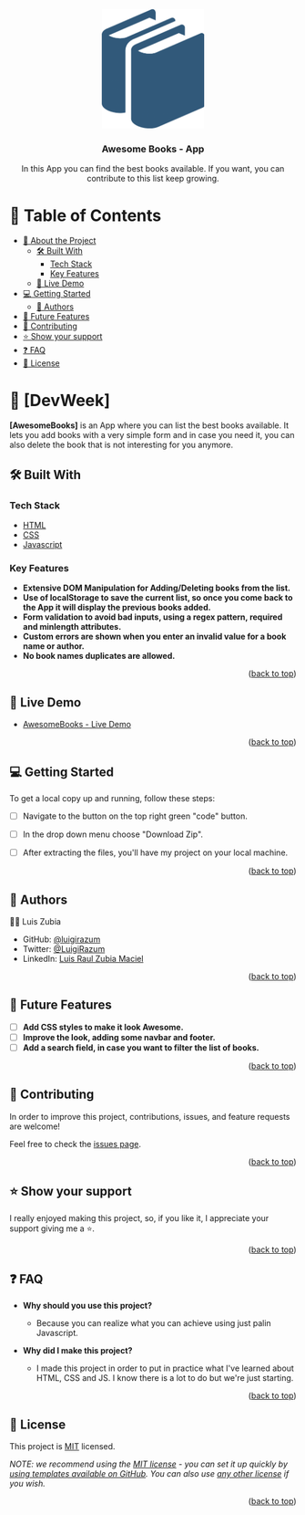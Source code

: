 <a name="readme-top"></a>

<div align="center">

  <img src="./assets/imgs/books-logo.png" alt="logo" width="180"  height="auto" />
  <br/>

  <h3><b>Awesome Books - App</b></h3>
  <p>In this App you can find the best books available. If you want, you can contribute to this list keep growing.</p>

</div>

# 📗 Table of Contents

- [📖 About the Project](#about-project)
  - [🛠 Built With](#built-with)
    - [Tech Stack](#tech-stack)
    - [Key Features](#key-features)
  - [🚀 Live Demo](#live-demo)
- [💻 Getting Started](#getting-started)
  - [👥 Authors](#authors)
- [🔭 Future Features](#future-features)
- [🤝 Contributing](#contributing)
- [⭐️ Show your support](#support)
- [❓ FAQ](#faq)
- [📝 License](#license)

# 📖 [DevWeek] <a name="about-project"></a>

**[AwesomeBooks]** is an App where you can list the best books available. It lets you add books with a very simple form and in case you need it, you can also delete the book that is not interesting for you anymore.

## 🛠 Built With <a name="built-with"></a>

### Tech Stack <a name="tech-stack"></a>

  <ul>
    <li><a href="https://developer.mozilla.org/en-US/docs/Web/HTML">HTML</a></li>
    <li><a href="https://developer.mozilla.org/en-US/docs/Web/CSS">CSS</a></li>
    <li><a href="https://developer.mozilla.org/en-US/docs/Web/JavaScript">Javascript</a></li>
  </ul>


### Key Features <a name="key-features"></a>

- **Extensive DOM Manipulation for Adding/Deleting books from the list.**
- **Use of localStorage to save the current list, so once you come back to the App it will display the previous books added.**
- **Form validation to avoid bad inputs, using a regex pattern, required and minlength attributes.**
- **Custom errors are shown when you enter an invalid value for a book name or author.**
- **No book names duplicates are allowed.**


<p align="right">(<a href="#readme-top">back to top</a>)</p>


## 🚀 Live Demo <a name="live-demo"></a>

- [AwesomeBooks - Live Demo](https://luigirazum.github.io/mv-awesomeBooks/)


<p align="right">(<a href="#readme-top">back to top</a>)</p>


## 💻 Getting Started <a name="getting-started"></a>

To get a local copy up and running, follow these steps:

- [ ] Navigate to the button on the top right green "code" button.
- [ ] In the drop down menu choose "Download Zip".
- [ ] After extracting the files, you'll have my project on your local machine.


<p align="right">(<a href="#readme-top">back to top</a>)</p>


## 👥 Authors <a name="authors"></a>

👨‍💻 Luis Zubia

- GitHub: [@luigirazum](https://github.com/luigirazum)
- Twitter: [@LuigiRazum](https://twitter.com/LuigiRazum)
- LinkedIn: [Luis Raul Zubia Maciel](https://linkedin.com/in/luiszubia)


<p align="right">(<a href="#readme-top">back to top</a>)</p>


## 🔭 Future Features <a name="future-features"></a>

- [ ] **Add CSS styles to make it look Awesome.**
- [ ] **Improve the look, adding some navbar and footer.**
- [ ] **Add a search field, in case you want to filter the list of books.**

<p align="right">(<a href="#readme-top">back to top</a>)</p>


## 🤝 Contributing <a name="contributing"></a>

In order to improve this project, contributions, issues, and feature requests are welcome!

Feel free to check the [issues page](../../issues/).


<p align="right">(<a href="#readme-top">back to top</a>)</p>


## ⭐️ Show your support <a name="support"></a>

I really enjoyed making this project, so, if you like it, I appreciate your support giving me a ⭐.


<p align="right">(<a href="#readme-top">back to top</a>)</p>


## ❓ FAQ <a name="faq"></a>

- **Why should you use this project?**

  - Because you can realize what you can achieve using just palin Javascript.

- **Why did I make this project?**

  - I made this project in order to put in practice what I've learned about HTML, CSS and JS. I know there is a lot to do but we're just starting.


<p align="right">(<a href="#readme-top">back to top</a>)</p>


## 📝 License <a name="license"></a>

This project is [MIT](./LICENSE) licensed.

_NOTE: we recommend using the [MIT license](https://choosealicense.com/licenses/mit/) - you can set it up quickly by [using templates available on GitHub](https://docs.github.com/en/communities/setting-up-your-project-for-healthy-contributions/adding-a-license-to-a-repository). You can also use [any other license](https://choosealicense.com/licenses/) if you wish._

<p align="right">(<a href="#readme-top">back to top</a>)</p>
